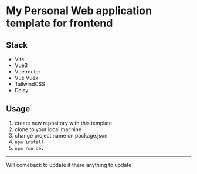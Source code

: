 # My Personal Web application template for frontend

## Stack

- Vite
- Vue3
- Vue router
- Vue Vuex
- TailwindCSS
- Daisy

## Usage

1. create new repository with this template
2. clone to your local machine
3. change project name on package.json
4. `npm install`
5. `npm run dev`

---

Will comeback to update if there anything to update
